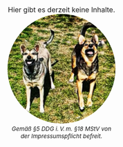 # benjaminsingelmann.net

<style>
impr{
    font-size: 10pt;
    font-style: italic;
}

reg{
    font-size: 12pt;}

img {
    border-radius: 50%;
}

h1#benjaminsingelmannnet{
    visibility: hidden !important;
}

.center{     
    width: 50%; 
    height: 50%;
    margin-left: auto;
    margin-right: auto;
    
}

</style>

<div class="center">
<center>

<reg>Hier gibt es derzeit keine Inhalte.</reg><br>
<img src="assets/img/wuggos.jpg" width="250"/>
<br>
<impr>Gemäß §5 DDG i. V. m. §18 MStV von der Impressumspflicht befreit.</impr>

</center>
</div>
